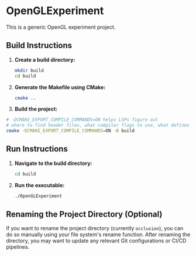 # OpenGLExperiment

This is a generic OpenGL experiment project.

## Build Instructions

1. **Create a build directory:**

    ```bash
    mkdir build
    cd build
    ```

2. **Generate the Makefile using CMake:**

    ```bash
    cmake ..
    ```

3. **Build the project:**

```bash
# -DCMAKE_EXPORT_COMPILE_COMMANDS=ON helps LSPs figure out
# where to find header files, what compiler flags to use, what defines are set, etc.
cmake -DCMAKE_EXPORT_COMPILE_COMMANDS=ON -B build
```

## Run Instructions

1. **Navigate to the build directory:**

    ```bash
    cd build
    ```

2. **Run the executable:**

    ```bash
    ./OpenGLExperiment
    ```

## Renaming the Project Directory (Optional)

If you want to rename the project directory (currently `occlusion`), you can do so manually using your file system's rename function. After renaming the directory, you may want to update any relevant Git configurations or CI/CD pipelines.
